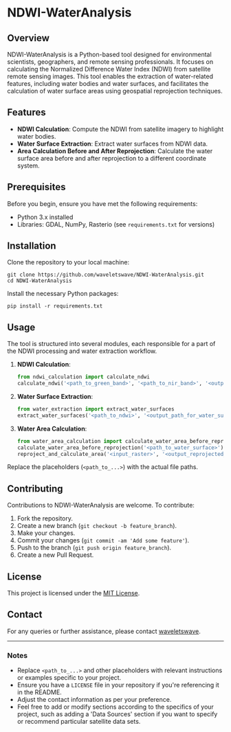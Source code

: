 # NDWI-WaterAnalysis

## Overview
NDWI-WaterAnalysis is a Python-based tool designed for environmental scientists, geographers, and remote sensing professionals. It focuses on calculating the Normalized Difference Water Index (NDWI) from satellite remote sensing images. This tool enables the extraction of water-related features, including water bodies and water surfaces, and facilitates the calculation of water surface areas using geospatial reprojection techniques.

## Features
- **NDWI Calculation**: Compute the NDWI from satellite imagery to highlight water bodies.
- **Water Surface Extraction**: Extract water surfaces from NDWI data.
- **Area Calculation Before and After Reprojection**: Calculate the water surface area before and after reprojection to a different coordinate system.

## Prerequisites
Before you begin, ensure you have met the following requirements:
- Python 3.x installed
- Libraries: GDAL, NumPy, Rasterio (see `requirements.txt` for versions)

## Installation
Clone the repository to your local machine:
```
git clone https://github.com/waveletswave/NDWI-WaterAnalysis.git
cd NDWI-WaterAnalysis
```

Install the necessary Python packages:
```
pip install -r requirements.txt
```

## Usage
The tool is structured into several modules, each responsible for a part of the NDWI processing and water extraction workflow.

1. **NDWI Calculation**: 
   ```python
   from ndwi_calculation import calculate_ndwi
   calculate_ndwi('<path_to_green_band>', '<path_to_nir_band>', '<output_path_for_ndwi>')
   ```

2. **Water Surface Extraction**:
   ```python
   from water_extraction import extract_water_surfaces
   extract_water_surfaces('<path_to_ndwi>', '<output_path_for_water_surface>')
   ```

3. **Water Area Calculation**:
   ```python
   from water_area_calculation import calculate_water_area_before_reprojection, reproject_and_calculate_area
   calculate_water_area_before_reprojection('<path_to_water_surface>')
   reproject_and_calculate_area('<input_raster>', '<output_reprojected_raster>')
   ```

Replace the placeholders (`<path_to_...>`) with the actual file paths.

## Contributing
Contributions to NDWI-WaterAnalysis are welcome. To contribute:
1. Fork the repository.
2. Create a new branch (`git checkout -b feature_branch`).
3. Make your changes.
4. Commit your changes (`git commit -am 'Add some feature'`).
5. Push to the branch (`git push origin feature_branch`).
6. Create a new Pull Request.

## License
This project is licensed under the [MIT License](LICENSE).

## Contact
For any queries or further assistance, please contact [waveletswave](mailto:yiyuns@andrew.cmu.edu).

---

### Notes
- Replace `<path_to_...>` and other placeholders with relevant instructions or examples specific to your project.
- Ensure you have a `LICENSE` file in your repository if you're referencing it in the README.
- Adjust the contact information as per your preference.
- Feel free to add or modify sections according to the specifics of your project, such as adding a 'Data Sources' section if you want to specify or recommend particular satellite data sets.
